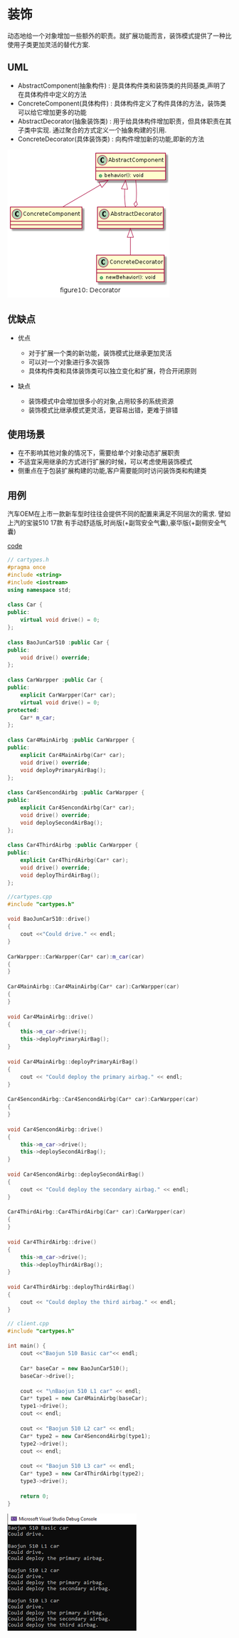 # 装饰

动态地给一个对象增加一些额外的职责。就扩展功能而言，装饰模式提供了一种比使用子类更加灵活的替代方案.

## UML

* AbstractComponent(抽象构件) : 是具体构件类和装饰类的共同基类,声明了在具体构件中定义的方法
* ConcreteComponent(具体构件) : 具体构件定义了构件具体的方法，装饰类可以给它增加更多的功能
* AbstractDecorator(抽象装饰类) : 用于给具体构件增加职责，但具体职责在其子类中实现. 通过聚合的方式定义一个抽象构建的引用.
* ConcreteDecorator(具体装饰类) : 向构件增加新的功能,即新的方法

![figure10_decorator](img/figure10_decorator.png)

## 优缺点

* 优点
  * 对于扩展一个类的新功能，装饰模式比继承更加灵活
  * 可以对一个对象进行多次装饰
  * 具体构件类和具体装饰类可以独立变化和扩展，符合开闭原则

* 缺点
  * 装饰模式中会增加很多小的对象,占用较多的系统资源
  * 装饰模式比继承模式更灵活，更容易出错，更难于排错


## 使用场景

* 在不影响其他对象的情况下，需要给单个对象动态扩展职责
* 不适宜采用继承的方式进行扩展的时候，可以考虑使用装饰模式
* 侧重点在于包装扩展构建的功能,客户需要能同时访问装饰类和构建类


## 用例
汽车OEM在上市一款新车型时往往会提供不同的配置来满足不同层次的需求. 譬如上汽的宝骏510 17款 有手动舒适版,时尚版(+副驾安全气囊),豪华版(+副侧安全气囊)


[code](../code/10_decorator)

```c++
// cartypes.h
#pragma once
#include <string>
#include <iostream>
using namespace std;

class Car {
public:
	virtual void drive() = 0;
};

class BaoJunCar510 :public Car {
public:
	void drive() override;
};

class CarWarpper :public Car {
public:
	explicit CarWarpper(Car* car);
	virtual void drive() = 0;
protected:
	Car* m_car;
};

class Car4MainAirbg :public CarWarpper {
public:
	explicit Car4MainAirbg(Car* car);
	void drive() override;
	void deployPrimaryAirBag();
};

class Car4SencondAirbg :public CarWarpper {
public:
	explicit Car4SencondAirbg(Car* car);
	void drive() override;
	void deploySecondAirBag();
};

class Car4ThirdAirbg :public CarWarpper {
public:
	explicit Car4ThirdAirbg(Car* car);
	void drive() override;
	void deployThirdAirBag();
};
```

```c++
//cartypes.cpp
#include "cartypes.h"

void BaoJunCar510::drive()
{
	cout <<"Could drive." << endl;
}

CarWarpper::CarWarpper(Car* car):m_car(car)
{
}

Car4MainAirbg::Car4MainAirbg(Car* car):CarWarpper(car)
{
}

void Car4MainAirbg::drive()
{
	this->m_car->drive();
	this->deployPrimaryAirBag();
}

void Car4MainAirbg::deployPrimaryAirBag()
{
	cout << "Could deploy the primary airbag." << endl;
}

Car4SencondAirbg::Car4SencondAirbg(Car* car):CarWarpper(car)
{
}

void Car4SencondAirbg::drive()
{
	this->m_car->drive();
	this->deploySecondAirBag();
}

void Car4SencondAirbg::deploySecondAirBag()
{
	cout << "Could deploy the secondary airbag." << endl;
}

Car4ThirdAirbg::Car4ThirdAirbg(Car* car):CarWarpper(car)
{
}

void Car4ThirdAirbg::drive()
{
	this->m_car->drive();
	this->deployThirdAirBag();
}

void Car4ThirdAirbg::deployThirdAirBag()
{
	cout << "Could deploy the third airbag." << endl;
}
```

```c++
// client.cpp
#include "cartypes.h"

int main() {
	cout <<"Baojun 510 Basic car"<< endl;

	Car* baseCar = new BaoJunCar510();
	baseCar->drive();
	
	cout << "\nBaojun 510 L1 car" << endl;
	Car* type1 = new Car4MainAirbg(baseCar);
	type1->drive();
	cout << endl;

	cout << "Baojun 510 L2 car" << endl;
	Car* type2 = new Car4SencondAirbg(type1);
	type2->drive();
	cout << endl;

	cout << "Baojun 510 L3 car" << endl;
	Car* type3 = new Car4ThirdAirbg(type2);
	type3->drive();

	return 0;
}
```

![result](../code/10_decorator/result.png)